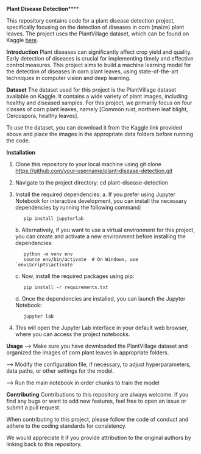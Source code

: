 ****Plant Disease Detection********

This repository contains code for a plant disease detection project, specifically focusing on the detection of diseases in corn (maize) plant leaves. The project uses the PlantVillage dataset, which can be found on Kaggle [here]([url](https://www.kaggle.com/abdallahalidev/plantvillage-dataset)).


**Introduction**
Plant diseases can significantly affect crop yield and quality. Early detection of diseases is crucial for implementing timely and effective control measures. This project aims to build a machine learning model for the detection of diseases in corn plant leaves, using state-of-the-art techniques in computer vision and deep learning.

**Dataset**
The dataset used for this project is the PlantVillage dataset available on Kaggle. It contains a wide variety of plant images, including healthy and diseased samples. For this project, we primarily focus on four classes of corn plant leaves, namely [Common rust, northern leaf blight,  Cercospora, healthy leaves].

To use the dataset, you can download it from the Kaggle link provided above and place the images in the appropriate data folders before running the code.

**Installation**
1. Clone this repository to your local machine using git clone https://github.com/your-username/plant-disease-detection.git
2. Navigate to the project directory: cd plant-disease-detection
3. Install the required dependencies:
    a. If you prefer using Jupyter Notebook for interactive development, you can install the necessary dependencies by running the following command:

          pip install jupyterlab
     b. Alternatively, if you want to use a virtual environment for this project, you can create and activate a new environment before installing the dependencies:
   
          python -m venv env
          source env/bin/activate  # On Windows, use `env\Scripts\activate`
    c. Now, install the required packages using pip:
   
          pip install -r requirements.txt
    d. Once the dependencies are installed, you can launch the Jupyter Notebook:
   
          jupyter lab
5. This will open the Jupyter Lab interface in your default web browser, where you can access the project notebooks.

**Usage**
--> Make sure you have downloaded the PlantVillage dataset and organized the images of corn plant leaves in appropriate folders.

--> Modify the configuration file, if necessary, to adjust hyperparameters, data paths, or other settings for the model.

--> Run the main notebook in order chunks to train the model

**Contributing**
Contributions to this repository are always welcome. If you find any bugs or want to add new features, feel free to open an issue or submit a pull request.

When contributing to this project, please follow the code of conduct and adhere to the coding standards for consistency.

We would appreciate it if you provide attribution to the original authors by linking back to this repository.
